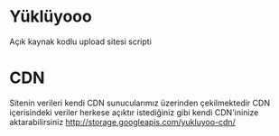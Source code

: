 # Yüklüyooo
Açık kaynak kodlu upload sitesi scripti

# CDN
Sitenin verileri kendi CDN sunucularımız üzerinden çekilmektedir CDN içerisindeki veriler herkese açıktır istediğiniz gibi kendi CDN'ininize aktarabilirsiniz
http://storage.googleapis.com/yukluyoo-cdn/
